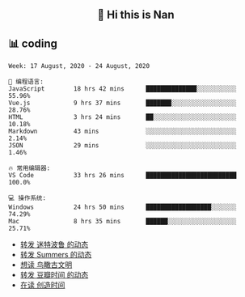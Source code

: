 <h2 align="center">👋 Hi this is Nan</h2>

## 📊 coding

<!--START_SECTION:waka-->
```text
Week: 17 August, 2020 - 24 August, 2020

💬 编程语言:
JavaScript        18 hrs 42 mins      ██████████████░░░░░░░░░░░   55.96%
Vue.js            9 hrs 37 mins       ███████░░░░░░░░░░░░░░░░░░   28.76%
HTML              3 hrs 24 mins       ██░░░░░░░░░░░░░░░░░░░░░░░   10.18%
Markdown          43 mins             ░░░░░░░░░░░░░░░░░░░░░░░░░   2.14%
JSON              29 mins             ░░░░░░░░░░░░░░░░░░░░░░░░░   1.46%

🔥 常用编辑器:
VS Code           33 hrs 26 mins      █████████████████████████   100.0%

💻 操作系统:
Windows           24 hrs 50 mins      ██████████████████░░░░░░░   74.29%
Mac               8 hrs 35 mins       ██████░░░░░░░░░░░░░░░░░░░   25.71%

```


<!--END_SECTION:waka-->
<!-- DOUBAN-ACTIVITIES:START -->
- [转发 迷特波鲁 的动态](https://www.douban.com/doubanapp/dispatch?uri=/status/3081001491/)
- [转发 Summers 的动态](https://www.douban.com/doubanapp/dispatch?uri=/status/3079637476/)
- [想读 鸟瞰古文明](https://www.douban.com/doubanapp/dispatch?uri=/status/3076344281/)
- [转发 豆瓣时间 的动态](https://www.douban.com/doubanapp/dispatch?uri=/status/3075462821/)
- [在读 创造时间](https://www.douban.com/doubanapp/dispatch?uri=/status/3072391701/)
<!-- DOUBAN-ACTIVITIES:END -->
